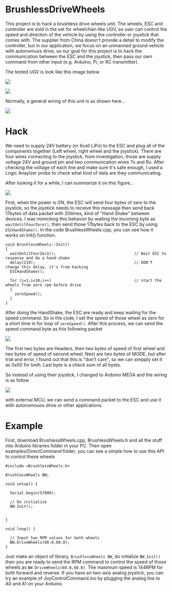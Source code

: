 # BrushlessDriveWheels

This project is to hack a brushless drive wheels unit. The wheels, ESC and controller are sold in the set for wheelchair-like UGV, so user can control the speed and direction of the vehicle by using the controller or joystick that comes with. The supplier from China doesn't provide a detail to modify the controller, but in our application, we focus on an unmanned ground vehicle with autonomuos drive, so our goal for this project is to hack the communication between the ESC and the joystick, then pass our own command from other input (e.g. Arduino, Pi, or RC transmitter).

The tested UGV is look like this image below

![](images/iso.jpg)

![](images/top.jpg)

Normally, a general wiring of this unit is as shown here...

![](images/commonwiring.JPG)

# Hack #
We need to supply 24V battery (or 6cell LiPo) to the ESC and plug all of the components together (Left wheel, right wheel and the joystick). There are four wires connecting to the joystick, from investigation, those are supply voltage 24V and ground pin and two communication wires Tx and Rx. After checking the voltage of each line and make sure it's safe enough, I used a Logic Anaylzer probe to check what kind of data are they communicating. 

After looking it for a while, I can summarize it on this figure...

![](images/startcom.JPG)

First, when the power is ON, the ESC will send four bytes of zero to the joystick, so the joystick needs to receive this message then send back 17bytes of data packet with 20times, kind of "Hand Shake" between devices. I was mimicking this behavior by waiting the incoming byte as `waitUntilFourZero()`, then send those 17bytes back to the ESC by using `ESCHandShake()`. In the code BrushlessWheels.cpp, you can see how it works on Init() function.
```
void BrushlessWheels::Init()
{
  waitUntilFourZero();                                  // Wait ESC to response and do a hand-shake
  delay(219);                                           // DON'T change this delay, it's from hacking
  ESCHandShake();

  for (i=1;i<10;i++)                                    // start the wheels from zero rpm before drive
  {
    zeroSpeed();
  }
}
```
After doing the HandShake, the ESC are ready and keep waiting for the speed command. So in the code, I set the speed of those wheel as zero for a short time in for loop of `zeroSpeed()`. After this process, we can send the speed command byte as this following packet

![](images/commandpacket.JPG)

The first two bytes are Headers, then two bytes of speed of first wheel and two bytes of speed of second wheel. Next are two bytes of MODE, but after trial and error, I found out that this is "don't care", so we can simpply set it as 0x00 for both. Last byte is a check sum of all bytes.

So instead of using their joystick, I changed to Arduino MEGA and the wiring is as follow

![](images/arduinowiring.JPG)

with external MCU, we can send a command packet to the ESC and use it with autonomouos drive or other applications.

# Example #
First, download BrushlessWheels.cpp, BrushlessWheels.h and all the stuff into Arduino libraries folder in your PC. Then open examples/DirectCommand folder, you can see a simple how to use this API to control these wheels
```
#include <BrushlessWheels.h>

BrushlessWheels BW;

void setup() {

  Serial.begin(57600);

  // Do initialize 
  BW.Init();
  

}

void loop() {

  // Input two RPM values for both wheels
  BW.DriveWheels(60.0,60.0);
}
```
Just make an object of library, `BrushlessWheels BW`, do initialize `BW.Init()` then you are ready to send the RPM command to control the speed of those wheels as `BW.DriveWheels(60.0,60.0)`. The maximum speed is 144RPM for both forward and reverse.
If you have an two-axis analog joystick, you can try an example of JoyControlCommand.ino by plugging the analog line to A0 and A1 on your Arduino.


